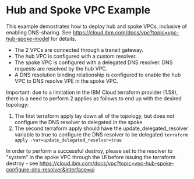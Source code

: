 # Hub and Spoke VPC Example

This example demostrates how to deploy hub and spoke VPCs, inclusive of enabling DNS-sharing. See https://cloud.ibm.com/docs/vpc?topic=vpc-hub-spoke-model for details.
- The 2 VPCs are connected through a transit gateway.
- The hub VPC is configured with a custom resolver.
- The spoke VPC is configured with a delegated DNS resolver. DNS requests are resolved by the hub VPC.
- A DNS resolution binding relationship is configured to enable the hub VPC to DNS resolve VPE in the spoke VPC.


Important: due to a limitation in the IBM Cloud terraform provider (1.59), there is a need to perform 2 applies as follows to end up with the desired topology:
1. The first terraform apply lay down all of the topology, but does not configure the DNS resolver to delegated in the spoke
2. The second terraform apply should have the update_delegated_resolver variable to true to configure the DNS resolver to be delegated ```terraform apply -var=update_delegated_resolver=true```

In order to perform a successful destroy, please set to the resolver to "system" in the spoke VPC through the UI before issuing the terraform destroy - see https://cloud.ibm.com/docs/vpc?topic=vpc-hub-spoke-configure-dns-resolver&interface=ui
